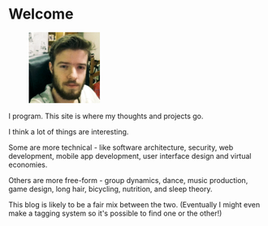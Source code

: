 Welcome
=======

<figure class="right">
    <a href="/img/portrait.png">
        <img alt="Peter Henry Portrait" title="I have probably not cut my hair since this picture was taken." src="/img/portrait.png" width="33%">
    </a>
    <figcaption>
    </figcaption>
</figure>

I program.  This site is where my thoughts and projects go.

I think a lot of things are interesting.

Some are more technical - like software architecture, security, web development, mobile app development, user interface design and virtual economies.

Others are more free-form - group dynamics, dance, music production, game design, long hair, bicycling, nutrition, and sleep theory.

This blog is likely to be a fair mix between the two. (Eventually I might even make a tagging system so it's possible to find one or the other!)
